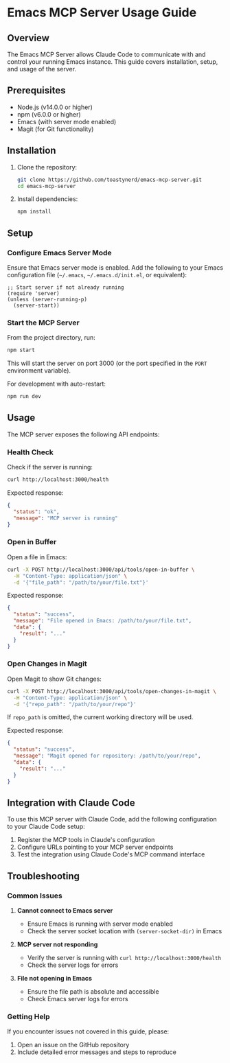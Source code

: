 # Emacs MCP Server Usage Guide

## Overview

The Emacs MCP Server allows Claude Code to communicate with and control your running Emacs instance. This guide covers installation, setup, and usage of the server.

## Prerequisites

- Node.js (v14.0.0 or higher)
- npm (v6.0.0 or higher)
- Emacs (with server mode enabled)
- Magit (for Git functionality)

## Installation

1. Clone the repository:
   ```bash
   git clone https://github.com/toastynerd/emacs-mcp-server.git
   cd emacs-mcp-server
   ```

2. Install dependencies:
   ```bash
   npm install
   ```

## Setup

### Configure Emacs Server Mode

Ensure that Emacs server mode is enabled. Add the following to your Emacs configuration file (`~/.emacs`, `~/.emacs.d/init.el`, or equivalent):

```elisp
;; Start server if not already running
(require 'server)
(unless (server-running-p)
  (server-start))
```

### Start the MCP Server

From the project directory, run:

```bash
npm start
```

This will start the server on port 3000 (or the port specified in the `PORT` environment variable).

For development with auto-restart:

```bash
npm run dev
```

## Usage

The MCP server exposes the following API endpoints:

### Health Check

Check if the server is running:

```bash
curl http://localhost:3000/health
```

Expected response:
```json
{
  "status": "ok",
  "message": "MCP server is running"
}
```

### Open in Buffer

Open a file in Emacs:

```bash
curl -X POST http://localhost:3000/api/tools/open-in-buffer \
  -H "Content-Type: application/json" \
  -d '{"file_path": "/path/to/your/file.txt"}'
```

Expected response:
```json
{
  "status": "success",
  "message": "File opened in Emacs: /path/to/your/file.txt",
  "data": {
    "result": "..."
  }
}
```

### Open Changes in Magit

Open Magit to show Git changes:

```bash
curl -X POST http://localhost:3000/api/tools/open-changes-in-magit \
  -H "Content-Type: application/json" \
  -d '{"repo_path": "/path/to/your/repo"}'
```

If `repo_path` is omitted, the current working directory will be used.

Expected response:
```json
{
  "status": "success",
  "message": "Magit opened for repository: /path/to/your/repo",
  "data": {
    "result": "..."
  }
}
```

## Integration with Claude Code

To use this MCP server with Claude Code, add the following configuration to your Claude Code setup:

1. Register the MCP tools in Claude's configuration
2. Configure URLs pointing to your MCP server endpoints
3. Test the integration using Claude Code's MCP command interface

## Troubleshooting

### Common Issues

1. **Cannot connect to Emacs server**
   - Ensure Emacs is running with server mode enabled
   - Check the server socket location with `(server-socket-dir)` in Emacs

2. **MCP server not responding**
   - Verify the server is running with `curl http://localhost:3000/health`
   - Check the server logs for errors

3. **File not opening in Emacs**
   - Ensure the file path is absolute and accessible
   - Check Emacs server logs for errors

### Getting Help

If you encounter issues not covered in this guide, please:
1. Open an issue on the GitHub repository
2. Include detailed error messages and steps to reproduce